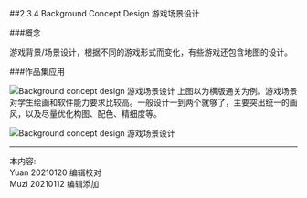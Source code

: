 ##2.3.4 Background Concept Design 游戏场景设计

###概念

游戏背景/场景设计，根据不同的游戏形式而变化，有些游戏还包含地图的设计。


###作品集应用

![Background concept design 游戏场景设计](http://kitpic.makebi.net/2021/ixd_38.jpg)
 上图以为横版通关为例。游戏场景对学生绘画和软件能力要求比较高。一般设计一到两个就够了，主要突出统一的画风，以及尽量优化构图、配色、精细度等。


![Background concept design 游戏场景设计](http://kitpic.makebi.net/2021/ixd_39.jpg)







---
本内容:    
Yuan 20210120 编辑校对  
Muzi 20210112 编辑添加
